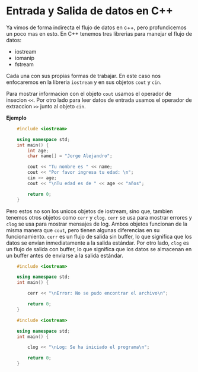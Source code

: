 # Entrada y Salida de datos en C++

Ya vimos de forma indirecta el flujo de datos en c++, pero profundicemos un poco mas en esto.
En C++ tenemos tres librerias para manejar el flujo de datos:
- iostream
- iomanip
- fstream

Cada una con sus propias formas de trabajar. En este caso nos enfocaremos en la libreria `iostream` y en sus objetos `cout` y `cin`.

Para mostrar informacion con el objeto `cout` usamos el operador de insecion `<<`. Por otro lado para leer datos de entrada usamos el operador de extraccion `>>` junto al objeto `cin`.

<b>Ejemplo</b>

```c++
    #include <iostream>

    using namespace std;
    int main() {
        int age;
        char name[] = "Jorge Alejandro";

        cout << "Tu nombre es " << name;
        cout << "Por favor ingresa tu edad: \n";
        cin >> age;
        cout << "\nTu edad es de " << age << "años";

        return 0;
    }

```

Pero estos no son los unicos objetos de iostream, sino que, tambien tenemos otros objetos como `cerr` y `clog`.
`cerr` se usa para mostrar errores y `clog` se usa para mostrar mensajes de log. Ambos objetos funcionan de la misma manera que `cout`, pero tienen algunas diferencias en su funcionamiento.
`cerr` es un flujo de salida sin buffer, lo que significa que los datos se envían inmediatamente a la salida estándar. Por otro lado, `clog` es un flujo de salida con buffer, lo que significa que los datos se almacenan en un buffer antes de enviarse a la salida estándar.

```c++
    #include <iostream>

    using namespace std;
    int main() {

        cerr << "\nError: No se pudo encontrar el archivo\n";

        return 0;
    }

```

```c++
    #include <iostream>

    using namespace std;
    int main() {

        clog << "\nLog: Se ha iniciado el programa\n";

        return 0;
    }

```
